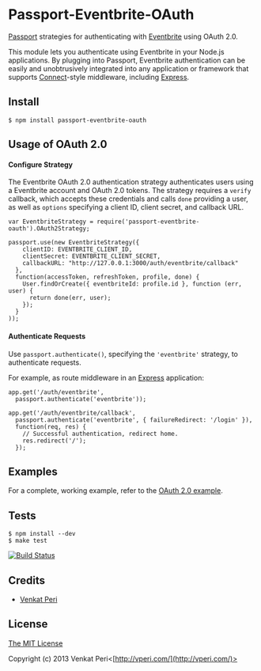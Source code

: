 # Passport-Eventbrite-OAuth

[Passport](http://passportjs.org/) strategies for authenticating with [Eventbrite](http://www.eventbrite.com/)
using OAuth 2.0.

This module lets you authenticate using Eventbrite in your Node.js applications.
By plugging into Passport, Eventbrite authentication can be easily and
unobtrusively integrated into any application or framework that supports
[Connect](http://www.senchalabs.org/connect/)-style middleware, including
[Express](http://expressjs.com/).

## Install

    $ npm install passport-eventbrite-oauth

## Usage of OAuth 2.0

#### Configure Strategy

The Eventbrite OAuth 2.0 authentication strategy authenticates users using a Eventbrite
account and OAuth 2.0 tokens.  The strategy requires a `verify` callback, which
accepts these credentials and calls `done` providing a user, as well as
`options` specifying a client ID, client secret, and callback URL.

    var EventbriteStrategy = require('passport-eventbrite-oauth').OAuth2Strategy;

    passport.use(new EventbriteStrategy({
        clientID: EVENTBRITE_CLIENT_ID,
        clientSecret: EVENTBRITE_CLIENT_SECRET,
        callbackURL: "http://127.0.0.1:3000/auth/eventbrite/callback"
      },
      function(accessToken, refreshToken, profile, done) {
        User.findOrCreate({ eventbriteId: profile.id }, function (err, user) {
          return done(err, user);
        });
      }
    ));

#### Authenticate Requests

Use `passport.authenticate()`, specifying the `'eventbrite'` strategy, to
authenticate requests.

For example, as route middleware in an [Express](http://expressjs.com/)
application:

    app.get('/auth/eventbrite',
      passport.authenticate('eventbrite'));

    app.get('/auth/eventbrite/callback', 
      passport.authenticate('eventbrite', { failureRedirect: '/login' }),
      function(req, res) {
        // Successful authentication, redirect home.
        res.redirect('/');
      });

## Examples

For a complete, working example, refer to the [OAuth 2.0 example](https://github.com/venkatperi/passport-eventbrite-oauth/tree/master/examples/oauth2).

## Tests

    $ npm install --dev
    $ make test

[![Build Status](https://secure.travis-ci.org/venkatperi/passport-eventbrite-oauth.png)](http://travis-ci.org/venkatperi/passport-eventbrite-oauth)

## Credits

  - [Venkat Peri](http://github.com/venkatperi)

## License

[The MIT License](http://opensource.org/licenses/MIT)

Copyright (c) 2013 Venkat Peri<[http://vperi.com/](http://vperi.com/)>

